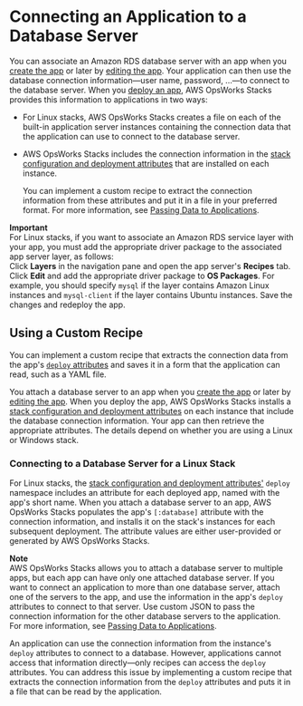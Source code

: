 # Connecting an Application to a Database Server<a name="workingapps-connectdb"></a>

You can associate an Amazon RDS database server with an app when you [create the app](workingapps-creating.md) or later by [editing the app](workingapps-editing.md)\. Your application can then use the database connection information—user name, password, \.\.\.—to connect to the database server\. When you [deploy an app](workingapps-deploying.md), AWS OpsWorks Stacks provides this information to applications in two ways:
+ For Linux stacks, AWS OpsWorks Stacks creates a file on each of the built\-in application server instances containing the connection data that the application can use to connect to the database server\.
+ AWS OpsWorks Stacks includes the connection information in the [stack configuration and deployment attributes](workingcookbook-json.md) that are installed on each instance\.

  You can implement a custom recipe to extract the connection information from these attributes and put it in a file in your preferred format\. For more information, see [Passing Data to Applications](apps-data.md)\.

**Important**  
For Linux stacks, if you want to associate an Amazon RDS service layer with your app, you must add the appropriate driver package to the associated app server layer, as follows:   
Click **Layers** in the navigation pane and open the app server's **Recipes** tab\.
Click **Edit** and add the appropriate driver package to **OS Packages**\. For example, you should specify `mysql` if the layer contains Amazon Linux instances and `mysql-client` if the layer contains Ubuntu instances\.
Save the changes and redeploy the app\.

## Using a Custom Recipe<a name="workingapps-connectdb-custom"></a>

You can implement a custom recipe that extracts the connection data from the app's [`deploy` attributes](workingcookbook-json.md#workingcookbook-json-deploy) and saves it in a form that the application can read, such as a YAML file\.

You attach a database server to an app when you [create the app](workingapps-creating.md) or later by [editing the app](workingapps-editing.md)\. When you deploy the app, AWS OpsWorks Stacks installs a [stack configuration and deployment attributes](workingcookbook-json.md) on each instance that include the database connection information\. Your app can then retrieve the appropriate attributes\. The details depend on whether you are using a Linux or Windows stack\.

### Connecting to a Database Server for a Linux Stack<a name="w2ab1c14c51c17b9b6"></a>

For Linux stacks, the [stack configuration and deployment attributes'](workingcookbook-json.md) `deploy` namespace includes an attribute for each deployed app, named with the app's short name\. When you attach a database server to an app, AWS OpsWorks Stacks populates the app's `[:database]` attribute with the connection information, and installs it on the stack's instances for each subsequent deployment\. The attribute values are either user\-provided or generated by AWS OpsWorks Stacks\.

**Note**  
AWS OpsWorks Stacks allows you to attach a database server to multiple apps, but each app can have only one attached database server\. If you want to connect an application to more than one database server, attach one of the servers to the app, and use the information in the app's `deploy` attributes to connect to that server\. Use custom JSON to pass the connection information for the other database servers to the application\. For more information, see [Passing Data to Applications](apps-data.md)\.

An application can use the connection information from the instance's `deploy` attributes to connect to a database\. However, applications cannot access that information directly—only recipes can access the `deploy` attributes\. You can address this issue by implementing a custom recipe that extracts the connection information from the `deploy` attributes and puts it in a file that can be read by the application\.